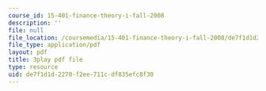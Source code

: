 ```yaml
---
course_id: 15-401-finance-theory-i-fall-2008
description: ''
file: null
file_location: /coursemedia/15-401-finance-theory-i-fall-2008/de7f1d1d2270f2ee711cdf835efc8f30_4F1J5Q3DiaI.pdf
file_type: application/pdf
layout: pdf
title: 3play pdf file
type: resource
uid: de7f1d1d-2270-f2ee-711c-df835efc8f30
---
```

